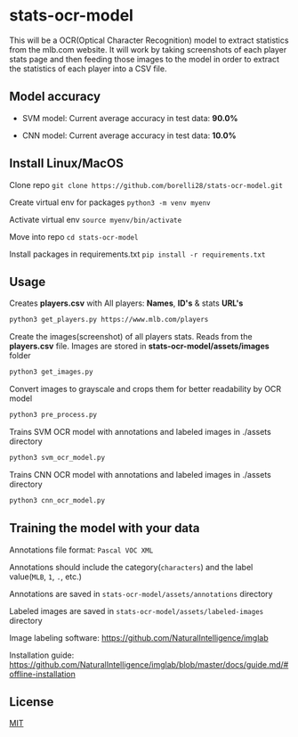 # stats-ocr-model

This will be a OCR(Optical Character Recognition) model to extract statistics from the mlb.com website. It will work by taking screenshots of each player stats page and then feeding those images to the model in order to extract the statistics of each player into a CSV file.

## Model accuracy

- SVM model: Current average accuracy in test data: **90.0%**

- CNN model: Current average accuracy in test data: **10.0%**

## Install Linux/MacOS

Clone repo
```git clone https://github.com/borelli28/stats-ocr-model.git```

Create virtual env for packages
```python3 -m venv myenv```

Activate virtual env
```source myenv/bin/activate```

Move into repo
```cd stats-ocr-model```

Install packages in requirements.txt
```pip install -r requirements.txt```

## Usage

Creates **players.csv** with All players: **Names**, **ID's** & stats **URL's**
```bash
python3 get_players.py https://www.mlb.com/players
```


Create the images(screenshot) of all players stats. Reads from the **players.csv** file. Images are stored in **stats-ocr-model/assets/images** folder
```bash
python3 get_images.py
```


Convert images to grayscale and crops them for better readability by OCR model
```bash
python3 pre_process.py
```


Trains SVM OCR model with annotations and labeled images in ./assets directory
```bash
python3 svm_ocr_model.py
```


Trains CNN OCR model with annotations and labeled images in ./assets directory
```bash
python3 cnn_ocr_model.py
```

## Training the model with your data

Annotations file format: `Pascal VOC XML`

Annotations should include the category(`characters`) and the label value(`MLB`, `1`, `.`, etc.)

Annotations are saved in `stats-ocr-model/assets/annotations` directory

Labeled images are saved in `stats-ocr-model/assets/labeled-images` directory

Image labeling software: https://github.com/NaturalIntelligence/imglab

Installation guide: https://github.com/NaturalIntelligence/imglab/blob/master/docs/guide.md/#offline-installation


## License

[MIT](https://choosealicense.com/licenses/mit/)
